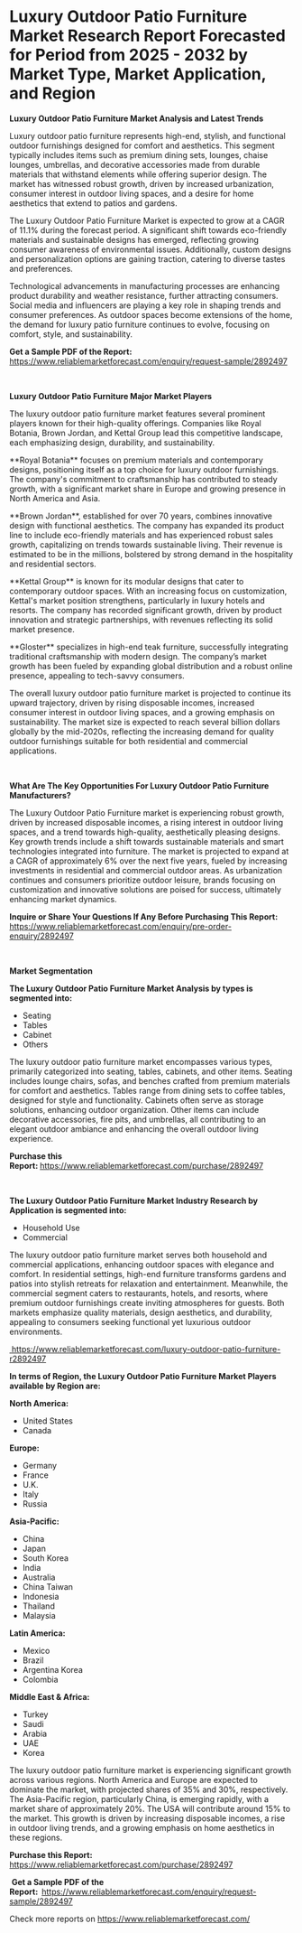 <p><h1>Luxury Outdoor Patio Furniture Market Research Report Forecasted for Period from 2025 -  2032 by Market Type, Market Application, and Region</h1></p><p><strong>Luxury Outdoor Patio Furniture Market Analysis and Latest Trends</strong></p>
<p><p>Luxury outdoor patio furniture represents high-end, stylish, and functional outdoor furnishings designed for comfort and aesthetics. This segment typically includes items such as premium dining sets, lounges, chaise lounges, umbrellas, and decorative accessories made from durable materials that withstand elements while offering superior design. The market has witnessed robust growth, driven by increased urbanization, consumer interest in outdoor living spaces, and a desire for home aesthetics that extend to patios and gardens.</p><p>The Luxury Outdoor Patio Furniture Market is expected to grow at a CAGR of 11.1% during the forecast period. A significant shift towards eco-friendly materials and sustainable designs has emerged, reflecting growing consumer awareness of environmental issues. Additionally, custom designs and personalization options are gaining traction, catering to diverse tastes and preferences. </p><p>Technological advancements in manufacturing processes are enhancing product durability and weather resistance, further attracting consumers. Social media and influencers are playing a key role in shaping trends and consumer preferences. As outdoor spaces become extensions of the home, the demand for luxury patio furniture continues to evolve, focusing on comfort, style, and sustainability.</p></p>
<p><strong>Get a Sample PDF of the Report:&nbsp;</strong> <a href="https://www.reliablemarketforecast.com/enquiry/request-sample/2892497?utm_campaign=3132&utm_medium=2&utm_source=Github&utm_content=ia&utm_term=15032025&utm_id=luxury-outdoor-patio-furniture">https://www.reliablemarketforecast.com/enquiry/request-sample/2892497</a></p>
<p>&nbsp;</p>
<p><strong>Luxury Outdoor Patio Furniture Major Market Players</strong></p>
<p><p>The luxury outdoor patio furniture market features several prominent players known for their high-quality offerings. Companies like Royal Botania, Brown Jordan, and Kettal Group lead this competitive landscape, each emphasizing design, durability, and sustainability.</p><p>**Royal Botania** focuses on premium materials and contemporary designs, positioning itself as a top choice for luxury outdoor furnishings. The company's commitment to craftsmanship has contributed to steady growth, with a significant market share in Europe and growing presence in North America and Asia.</p><p>**Brown Jordan**, established for over 70 years, combines innovative design with functional aesthetics. The company has expanded its product line to include eco-friendly materials and has experienced robust sales growth, capitalizing on trends towards sustainable living. Their revenue is estimated to be in the millions, bolstered by strong demand in the hospitality and residential sectors.</p><p>**Kettal Group** is known for its modular designs that cater to contemporary outdoor spaces. With an increasing focus on customization, Kettal's market position strengthens, particularly in luxury hotels and resorts. The company has recorded significant growth, driven by product innovation and strategic partnerships, with revenues reflecting its solid market presence.</p><p>**Gloster** specializes in high-end teak furniture, successfully integrating traditional craftsmanship with modern design. The company’s market growth has been fueled by expanding global distribution and a robust online presence, appealing to tech-savvy consumers.</p><p>The overall luxury outdoor patio furniture market is projected to continue its upward trajectory, driven by rising disposable incomes, increased consumer interest in outdoor living spaces, and a growing emphasis on sustainability. The market size is expected to reach several billion dollars globally by the mid-2020s, reflecting the increasing demand for quality outdoor furnishings suitable for both residential and commercial applications.</p></p>
<p>&nbsp;</p>
<p><strong>What Are The Key Opportunities For Luxury Outdoor Patio Furniture Manufacturers?</strong></p>
<p><p>The Luxury Outdoor Patio Furniture market is experiencing robust growth, driven by increased disposable incomes, a rising interest in outdoor living spaces, and a trend towards high-quality, aesthetically pleasing designs. Key growth trends include a shift towards sustainable materials and smart technologies integrated into furniture. The market is projected to expand at a CAGR of approximately 6% over the next five years, fueled by increasing investments in residential and commercial outdoor areas. As urbanization continues and consumers prioritize outdoor leisure, brands focusing on customization and innovative solutions are poised for success, ultimately enhancing market dynamics.</p></p>
<p><strong>Inquire or Share Your Questions If Any Before Purchasing This Report:</strong> <a href="https://www.reliablemarketforecast.com/enquiry/pre-order-enquiry/2892497?utm_campaign=3132&utm_medium=2&utm_source=Github&utm_content=ia&utm_term=15032025&utm_id=luxury-outdoor-patio-furniture">https://www.reliablemarketforecast.com/enquiry/pre-order-enquiry/2892497</a></p>
<p>&nbsp;</p>
<p><strong>Market Segmentation</strong></p>
<p><strong>The Luxury Outdoor Patio Furniture Market Analysis by types is segmented into:</strong></p>
<p><ul><li>Seating</li><li>Tables</li><li>Cabinet</li><li>Others</li></ul></p>
<p><p>The luxury outdoor patio furniture market encompasses various types, primarily categorized into seating, tables, cabinets, and other items. Seating includes lounge chairs, sofas, and benches crafted from premium materials for comfort and aesthetics. Tables range from dining sets to coffee tables, designed for style and functionality. Cabinets often serve as storage solutions, enhancing outdoor organization. Other items can include decorative accessories, fire pits, and umbrellas, all contributing to an elegant outdoor ambiance and enhancing the overall outdoor living experience.</p></p>
<p><strong>Purchase this Report:&nbsp;</strong><a href="https://www.reliablemarketforecast.com/purchase/2892497?utm_campaign=3132&utm_medium=2&utm_source=Github&utm_content=ia&utm_term=15032025&utm_id=luxury-outdoor-patio-furniture">https://www.reliablemarketforecast.com/purchase/2892497</a></p>
<p>&nbsp;</p>
<p><strong>The Luxury Outdoor Patio Furniture Market Industry Research by Application is segmented into:</strong></p>
<p><ul><li>Household Use</li><li>Commercial</li></ul></p>
<p><p>The luxury outdoor patio furniture market serves both household and commercial applications, enhancing outdoor spaces with elegance and comfort. In residential settings, high-end furniture transforms gardens and patios into stylish retreats for relaxation and entertainment. Meanwhile, the commercial segment caters to restaurants, hotels, and resorts, where premium outdoor furnishings create inviting atmospheres for guests. Both markets emphasize quality materials, design aesthetics, and durability, appealing to consumers seeking functional yet luxurious outdoor environments.</p></p>
<p><a href="https://www.reliablemarketforecast.com/luxury-outdoor-patio-furniture-r2892497?utm_campaign=3132&utm_medium=2&utm_source=Github&utm_content=ia&utm_term=15032025&utm_id=luxury-outdoor-patio-furniture">&nbsp;https://www.reliablemarketforecast.com/luxury-outdoor-patio-furniture-r2892497</a></p>
<p><strong>In terms of Region, the Luxury Outdoor Patio Furniture Market Players available by Region are:</strong></p>
<p>
    <p> <strong> North America: </strong>
        <ul>
            <li>United States</li>
            <li>Canada</li>
        </ul>
        </p> 
    <p> <strong> Europe: </strong>
        <ul>
            <li>Germany</li>
            <li>France</li>
            <li>U.K.</li>
            <li>Italy</li>
            <li>Russia</li>
        </ul>
        </p> 
    <p> <strong> Asia-Pacific: </strong>
        <ul>
            <li>China</li>
            <li>Japan</li>
            <li>South Korea</li>
            <li>India</li>
            <li>Australia</li>
            <li>China Taiwan</li>
            <li>Indonesia</li>
            <li>Thailand</li>
            <li>Malaysia</li>
        </ul>
        </p> 
    <p> <strong> Latin America: </strong>
        <ul>
            <li>Mexico</li>
            <li>Brazil</li>
            <li>Argentina Korea</li>
            <li>Colombia</li>
        </ul>
        </p> 
    <p> <strong> Middle East & Africa: </strong>
        <ul>
            <li>Turkey</li>
            <li>Saudi</li>
            <li>Arabia</li>
            <li>UAE</li>
            <li>Korea</li>
        </ul>
    </p>
    </p>
<p><p>The luxury outdoor patio furniture market is experiencing significant growth across various regions. North America and Europe are expected to dominate the market, with projected shares of 35% and 30%, respectively. The Asia-Pacific region, particularly China, is emerging rapidly, with a market share of approximately 20%. The USA will contribute around 15% to the market. This growth is driven by increasing disposable incomes, a rise in outdoor living trends, and a growing emphasis on home aesthetics in these regions.</p></p>
<p><strong>Purchase this Report: </strong><a href="https://www.reliablemarketforecast.com/purchase/2892497?utm_campaign=3132&utm_medium=2&utm_source=Github&utm_content=ia&utm_term=15032025&utm_id=luxury-outdoor-patio-furniture">https://www.reliablemarketforecast.com/purchase/2892497</a></p>
<p>&nbsp;<strong>Get a Sample PDF of the Report:&nbsp;&nbsp;</strong><a href="https://www.reliablemarketforecast.com/enquiry/request-sample/2892497?utm_campaign=3132&utm_medium=2&utm_source=Github&utm_content=ia&utm_term=15032025&utm_id=luxury-outdoor-patio-furniture">https://www.reliablemarketforecast.com/enquiry/request-sample/2892497</a></p>
<p><strong></strong></p>
<p>Check more reports on <a href="https://www.reliablemarketforecast.com/?utm_campaign=3132&utm_medium=2&utm_source=Github&utm_content=ia&utm_term=15032025&utm_id=luxury-outdoor-patio-furniture">https://www.reliablemarketforecast.com/</a></p>